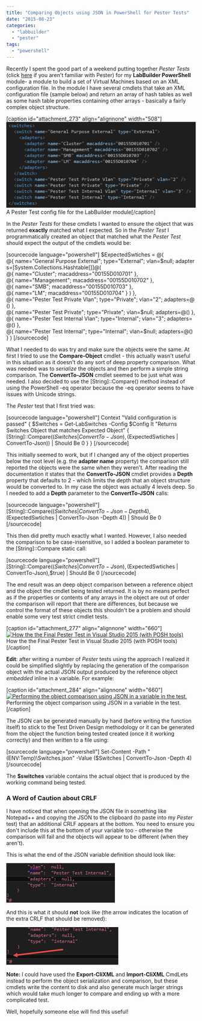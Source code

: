 ```yaml
---
title: "Comparing Objects using JSON in PowerShell for Pester Tests"
date: "2015-08-23"
categories: 
  - "labbuilder"
  - "pester"
tags: 
  - "powershell"
---
```


Recently I spent the good part of a weekend putting together _Pester Tests_ (click [here](http://www.powershellmagazine.com/2014/03/12/get-started-with-pester-powershell-unit-testing-framework/) if you aren't familiar with Pester) for my **LabBuilder PowerShell** module- a module to build a set of Virtual Machines based on an XML configuration file. In the module I have several cmdlets that take an XML configuration file (sample below) and return an array of hash tables as well as some hash table properties containing other arrays - basically a fairly complex object structure.

\[caption id="attachment\_273" align="alignnone" width="508"\][![A Pester Test config file for the LabBuilder module](images/ss_vs_pestertestconfigsample.png)](https://dscottraynsford.files.wordpress.com/2015/08/ss_vs_pestertestconfigsample.png) A Pester Test config file for the LabBuilder module\[/caption\]

In the _Pester Tests_ for these cmdlets I wanted to ensure the object that was returned **exactly** matched what I expected. So in the _Pester Test_ I programmatically created an object that matched what the _Pester Test_ should expect the output of the cmdlets would be:

\[sourcecode language="powershell"\] $ExpectedSwtiches&nbsp;=&nbsp;@(&nbsp; @{&nbsp;name="General&nbsp;Purpose&nbsp;External";&nbsp;type="External";&nbsp;vlan=$null;&nbsp;adapters=\[System.Collections.Hashtable\[\]\]@( @{&nbsp;name="Cluster";&nbsp;macaddress="00155D010701"&nbsp;}, @{&nbsp;name="Management";&nbsp;macaddress="00155D010702"&nbsp;}, @{&nbsp;name="SMB";&nbsp;macaddress="00155D010703"&nbsp;}, @{&nbsp;name="LM";&nbsp;macaddress="00155D010704"&nbsp;} ) }, @{&nbsp;name="Pester&nbsp;Test&nbsp;Private&nbsp;Vlan";&nbsp;type="Private";&nbsp;vlan="2";&nbsp;adapters=@()&nbsp;}, @{&nbsp;name="Pester&nbsp;Test&nbsp;Private";&nbsp;type="Private";&nbsp;vlan=$null;&nbsp;adapters=@()&nbsp;}, @{&nbsp;name="Pester&nbsp;Test&nbsp;Internal&nbsp;Vlan";&nbsp;type="Internal";&nbsp;vlan="3";&nbsp;adapters=@()&nbsp;}, @{&nbsp;name="Pester&nbsp;Test&nbsp;Internal";&nbsp;type="Internal";&nbsp;vlan=$null;&nbsp;adapters=@()&nbsp;} ) \[/sourcecode\]

What I needed to do was try and make sure the objects were the same. At first I tried to use the **Compare-Object** cmdlet - this actually wasn't useful in this situation as it doesn't do any sort of deep property comparison. What was needed was to _serialize_ the objects and then perform a simple string comparison. The **ConvertTo-JSON** cmdlet seemed to be just what was needed. I also decided to use the \[String\]::Compare() method instead of using the PowerShell -eq operator because the -eq operator seems to have issues with Unicode strings.

The _Pester_ test that I first tried was:

\[sourcecode language="powershell"\] Context "Valid configuration is passed" { $Switches = Get-LabSwitches -Config $Config It "Returns Switches Object that matches Expected Object" { \[String\]::Compare(($Switches | ConvertTo-Json),($ExpectedSwtiches | ConvertTo-Json)) | Should Be 0 } } \[/sourcecode\]

This initially seemed to work, but if I changed any of the object properties below the root level (e.g. the **adapter name** property) the comparison still reported the objects were the same when they weren't. After reading the documentation it states that the **ConvertTo-JSON** cmdlet provides a **Depth** property that defaults to 2 - which limits the depth that an object structure would be converted to. In my case the object was actually 4 levels deep. So I needed to add a **Depth** parameter to the **ConvertTo-JSON** calls:

\[sourcecode language="powershell"\] \[String\]::Compare(($Switches | ConvertTo-Json -Depth 4),($ExpectedSwtiches | ConvertTo-Json -Depth 4)) | Should Be 0 \[/sourcecode\]

This then did pretty much exactly what I wanted. However, I also needed the comparison to be case-insensitive, so I added a boolean parameter to the \[String\]::Compare static call:

\[sourcecode language="powershell"\] \[String\]::Compare(($Switches | ConvertTo-Json),($ExpectedSwtiches | ConvertTo-Json),$true) | Should Be 0 \[/sourcecode\]

The end result was an deep object comparison between a reference object and the object the cmdlet being tested returned. It is by no means perfect as if the properties or contents of any arrays in the object are out of order the comparison will report that there are differences, but because we control the format of these objects this shouldn't be a problem and should enable some very test strict cmdlet tests.

\[caption id="attachment\_277" align="alignnone" width="660"\][![How the the Final Pester Test in Visual Studio 2015 (with POSH tools)](https://dscottraynsford.files.wordpress.com/2015/08/ss_vs_pestertest_object_comparison.png?w=660)](https://dscottraynsford.files.wordpress.com/2015/08/ss_vs_pestertest_object_comparison.png) How the the Final Pester Test in Visual Studio 2015 (with POSH tools)\[/caption\]

**Edit**: after writing a number of _Pester_ tests using the approach I realized it could be simplified slightly by replacing the generation of the comparison object with the actual JSON output produced by the reference object _embedded_ inline in a variable. For example:

\[caption id="attachment\_284" align="alignnone" width="660"\][![Performing the object comparison using JSON in a variable in the test.](https://dscottraynsford.files.wordpress.com/2015/08/ss_vs_pestertest_inline_json1.png?w=660)](https://dscottraynsford.files.wordpress.com/2015/08/ss_vs_pestertest_inline_json1.png) Performing the object comparison using JSON in a variable in the test.\[/caption\]

The JSON can be generated manually by hand (before writing the function itself) to stick to the Test Driven Design methodology or it can be generated from the object the function being tested created (once it it working correctly) and then written to a file using:

\[sourcecode language="powershell"\] Set-Content -Path "$($ENV:Temp)\\Switches.json" -Value ($Switches | ConvertTo-Json -Depth 4) \[/sourcecode\]

The **$switches** variable contains the actual object that is produced by the  working command being tested.

### A Word of Caution about CRLF

I have noticed that when opening the JSON file in something like Notepad++ and copying the JSON to the clipboard (to paste into my _Pester_ test) that an additional CRLF appears at the bottom. You need to ensure you don't include this at the bottom of your variable too - otherwise the comparison will fail and the objects will appear to be different (when they aren't).

This is what the end of the JSON variable definition should look like:

[![Good JSON CRLF Formatting](images/ss_vs_pestertest_inline_json_good.png)](https://dscottraynsford.files.wordpress.com/2015/08/ss_vs_pestertest_inline_json_good.png)

And this is what it should **not** look like (the arrow indicates the location of the extra CRLF that should be removed):

[![Good JSON CRLF formatting](images/ss_vs_pestertest_inline_json_bad.png)](https://dscottraynsford.files.wordpress.com/2015/08/ss_vs_pestertest_inline_json_bad.png)

**Note:** I could have used the **Export-CliXML** and **Import-CliXML** CmdLets instead to perform the object serialization and comparison, but these cmdlets write the content to disk and also generate much larger strings which would take much longer to compare and ending up with a more complicated test.

Well, hopefully someone else will find this useful!
